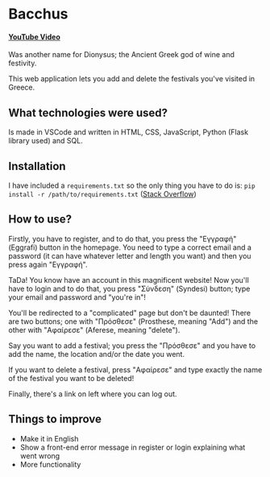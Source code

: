 # Bacchus

#### [YouTube Video](https://youtu.be/PXDWDRF6Kq0)

Was another name for Dionysus; the Ancient Greek god of wine and festivity. 

This web application lets you add and delete the festivals you've visited in Greece.

## What technologies were used?

Is made in VSCode and written in HTML, CSS, JavaScript, Python (Flask library used) and SQL.

## Installation

I have included a `requirements.txt` so the only thing you have to do is: `pip install -r /path/to/requirements.txt` ([Stack Overflow](https://stackoverflow.com/questions/7225900/how-can-i-install-packages-using-pip-according-to-the-requirements-txt-file-from))

## How to use?

Firstly, you have to register, and to do that, you press the "Εγγραφή" (Eggrafi) button in the homepage. You need to type a correct email and a password (it can have whatever letter and length you want) and then you press again "Εγγραφή". 

TaDa! You know have an account in this magnificent website! Now you'll have to login and to do that, you press "Σύνδεση" (Syndesi) button; type your email and password and "you're in"! 

You'll be redirected to a "complicated" page but don't be daunted! There are two buttons; one with "Πρόσθεσε" (Prosthese, meaning "Add") and the other with "Αφαίρεσε" (Aferese, meaning "delete").

Say you want to add a festival; you press the "Πρόσθεσε" and you have to add the name, the location and/or the date you went. 

If you want to delete a festival, press "Αφαίρεσε" and type exactly the name of the festival you want to be deleted!

Finally, there's a link on left where you can log out. 

## Things to improve

* Make it in English
* Show a front-end error message in register or login explaining what went wrong
* More functionality